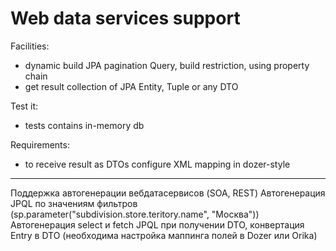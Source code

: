 Web data services support
==========

Facilities:
- dynamic build JPA pagination Query, build restriction, using property chain
- get result collection of JPA Entity, Tuple or any DTO

Test it:
- tests contains in-memory db

Requirements:
- to receive result as DTOs configure XML mapping in dozer-style

---------------------------------------------------------

Поддержка автогенерации вебдатасервисов (SOA, REST)
Автогенерация JPQL по значениям фильтров (sp.parameter("subdivision.store.teritory.name", "Москва"))
Автогенерация select и fetch JPQL при получении DTO, конвертация Entry в DTO (необходима настройка маппинга полей в Dozer или Orika)

